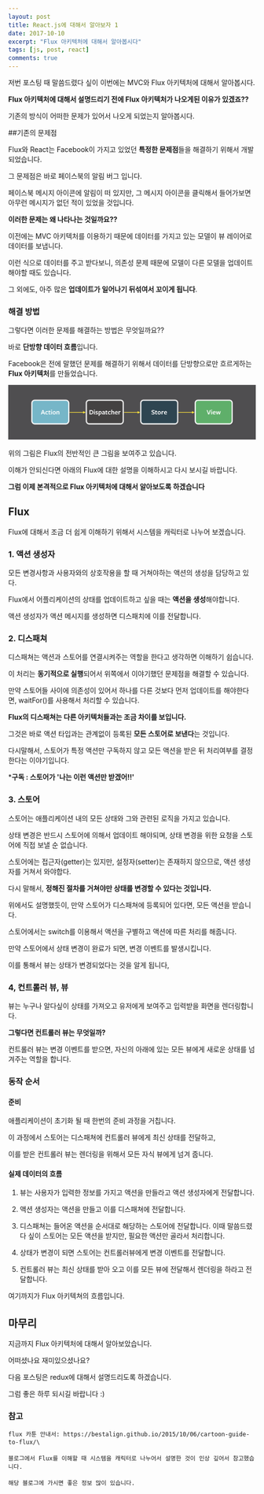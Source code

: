 ```yaml
---
layout: post
title: React.js에 대해서 알아보자 1
date: 2017-10-10
excerpt: "Flux 아키텍처에 대해서 알아봅시다"
tags: [js, post, react]
comments: true
---
```


저번 포스팅 때 말씀드렸다 싶이 이번에는 MVC와 Flux 아키텍처에 대해서 알아봅시다.

**Flux 아키텍처에 대해서 설명드리기 전에 Flux 아키텍처가 나오게된 이유가 있겠죠??**

기존의 방식이 어떠한 문제가 있어서 나오게 되었는지 알아봅시다.

##기존의 문제점

Flux와 React는 Facebook이 가지고 있었던 **특정한 문제점**들을 해결하기 위해서 개발되었습니다.

그 문제점은 바로 페이스북의 알림 버그 입니다.

페이스북 메시지 아이콘에 알림이 떠 있지만, 그 메시지 아이콘을 클릭해서 들어가보면 아무런 메시지가 없던 적이 있었을 것입니다.

**이러한 문제는 왜 나타나는 것일까요??**

이전에는 MVC 아키텍처를 이용하기 때문에 데이터를 가지고 있는 모델이 뷰 레이어로 데이터를 보냅니다.

이런 식으로 데이터를 주고 받다보니, 의존성 문제 때문에 모델이 다른 모델을 업데이트해야할 때도 있습니다.

그 외에도, 아주 많은 **업데이트가 일어나기 뒤섞여서 꼬이게 됩니다**. 

### 해결 방법

그렇다면 이러한 문제를 해결하는 방법은 무엇일까요??

바로 **단방향 데이터 흐름**입니다.

Facebook은 전에 말했던 문제를 해결하기 위해서 데이터를 단방향으로만 흐르게하는 **Flux 아키텍처**를 만들었습니다.

![flux](../img/flux_process.png)

위의 그림은 Flux의 전반적인 큰 그림을 보여주고 있습니다.

이해가 안되신다면 아래의 Flux에 대한 설명을 이해하시고 다시 보시길 바랍니다.

**그럼 이제 본격적으로 Flux 아키텍처에 대해서 알아보도록 하겠습니다**

## Flux

Flux에 대해서 조금 더 쉽게 이해하기 위해서 시스템을 캐릭터로 나누어 보겠습니다.

### 1. 액션 생성자

모든 변경사항과 사용자와의 상호작용을 할 때 거쳐야하는 액션의 생성을 담당하고 있다. 

Flux에서 어플리케이션의 상태를 업데이트하고 싶을 때는 **액션을 생성**해야합니다.

액션 생성자가 액션 메시지를 생성하면 디스패치에 이를 전달합니다.

### 2. 디스패쳐

디스패쳐는 액션과 스토어를 연결시켜주는 역할을 한다고 생각하면 이해하기 쉽습니다.

이 처리는 **동기적으로 실행**되어서 위쪽에서 이야기했던 문제점을 해결할 수 있습니다.

만약 스토어들 사이에 의존성이 있어서 하나를 다른 것보다 먼저 업데이트를 해야한다면, waitFor()를 사용해서 처리할 수 있습니다.

**Flux의 디스패쳐는 다른 아키텍처들과는 조금 차이를 보입니다.** 

그것은 바로 액션 타입과는 관계없이 등록된 **모든 스토어로 보낸다**는 것입니다. 

 다시말해서, 스토어가 특정 액션만 구독하지 않고 모든 액션을 받은 뒤 처리여부를 결정한다는 이야기입니다.

 ***구독 : 스토어가 '나는 이런 액션만 받겠어!!'**

### 3. 스토어

스토어는 애플리케이션 내의 모든 상태와 그와 관련된 로직을 가지고 있습니다.


상태 변경은 반드시 스토어에 의해서 업데이트 해야되며, 상태 변경을 위한 요청을 스토어에 직접 보낼 순 없습니다. 

스토어에는 접근자(getter)는 있지만, 설정자(setter)는 존재하지 않으므로, 액션 생성자를 거쳐서 와야합다.

다시 말해서, **정해진 절차를 거쳐야만 상태를 변경할 수 있다는 것입니다.**

위에서도 설명했듯이, 만약 스토어가 디스패쳐에 등록되어 있다면, 모든 액션을 받습니다. 

스토어에서는 switch를 이용해서 액션을 구별하고 액션에 따른 처리를 해줍니다.

만약 스토어에서 상태 변경이 완료가 되면, 변경 이벤트를 발생시킵니다.

이를 통해서 뷰는 상태가 변경되었다는 것을 알게 됩니다,

### 4, 컨트롤러 뷰, 뷰

뷰는 누구나 알다싶이 상태를 가져오고 유저에게 보여주고 입력받을 화면을 렌더링합니다.

**그렇다면 컨트롤러 뷰는 무엇일까?**

컨트롤러 뷰는 변경 이벤트를 받으면, 자신의 아래에 있는 모든 뷰에게 새로운 상태를 넘겨주는 역할을 합니다.


### 동작 순서

#### 준비

애플리케이션이 초기화 될 때 한번의 준비 과정을 거칩니다.

이 과정에서 스토어는 디스패쳐에 컨트롤러 뷰에게 최신 상태를 전달하고,

이를 받은 컨트롤러 뷰는 렌더링을 위해서 모든 자식 뷰에게 넘겨 줍니다.

#### 실제 데이터의 흐름

1. 뷰는 사용자가 입력한 정보를 가지고 액션을 만들라고 액션 생성자에게 전달합니다.

2. 액션 생성자는 액션을 만들고 이를 디스패쳐에 전달합니다.

3. 디스패쳐는 들어온 액션을 순서대로 해당하는 스토어에 전달합니다. 이때 말씀드렸다 싶이 스토어는 모든 액션을 받지만, 필요한 액션만 골라서 처리합니다.

4. 상태가 변경이 되면 스토어는 컨트롤러뷰에게 변경 이벤트를 전달합니다.

5. 컨트롤러 뷰는 최신 상태를 받아 오고 이를 모든 뷰에 전달해서 렌더링을 하라고 전달합니다.

여기까지가 Flux 아키텍쳐의 흐름입니다. 


## 마무리

지금까지 Flux 아키텍처에 대해서 알아보았습니다.

어떠셨나요 재미있으셨나요?

다음 포스팅은 redux에 대해서 설명드리도록 하겠습니다.

그럼 좋은 하루 되시길 바랍니다 :)

### 참고

```
flux 카툰 안내서: https://bestalign.github.io/2015/10/06/cartoon-guide-to-flux/\

블로그에서 Flux를 이해할 때 시스템을 캐릭터로 나누어서 설명한 것이 인상 깊어서 참고했습니다.

해당 블로그에 가시면 좋은 정보 많이 있습니다.
```
